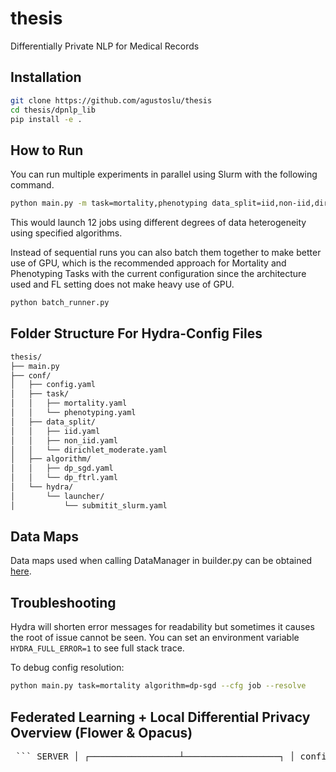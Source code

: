 # thesis
Differentially Private NLP for Medical Records

## Installation
```bash
git clone https://github.com/agustoslu/thesis
cd thesis/dpnlp_lib
pip install -e .
```

## How to Run
You can run multiple experiments in parallel using Slurm with the following command.
```bash
python main.py -m task=mortality,phenotyping data_split=iid,non-iid,dirichlet_moderate algorithm=dp-sgd, dp-ftrl
```
This would launch 12 jobs using different degrees of data heterogeneity using specified algorithms.

Instead of sequential runs you can also batch them together to make better use of GPU, which is the recommended approach for Mortality and Phenotyping Tasks with the current configuration since the architecture used and FL setting does not make heavy use of GPU.
```bash
python batch_runner.py
```

## Folder Structure For Hydra-Config Files
```bash
thesis/
├── main.py                           
├── conf/                             
│   ├── config.yaml                   
│   ├── task/                         
│   │   ├── mortality.yaml            
│   │   └── phenotyping.yaml          
│   ├── data_split/                   
│   │   ├── iid.yaml
│   │   ├── non_iid.yaml
│   │   └── dirichlet_moderate.yaml
│   ├── algorithm/                    
│   │   ├── dp_sgd.yaml
│   │   └── dp_ftrl.yaml
│   └── hydra/
│       └── launcher/
│           └── submitit_slurm.yaml  
```
## Data Maps
Data maps used when calling DataManager in builder.py can be obtained [here](https://github.com/YerevaNN/mimic3-benchmarks/tree/v1.0.0-alpha/mimic3benchmark/resources).

## Troubleshooting
Hydra will shorten error messages for readability but sometimes it causes the root of issue cannot be seen. You can set an environment variable ```HYDRA_FULL_ERROR=1``` to see full stack trace.

To debug config resolution:

```bash
python main.py task=mortality algorithm=dp-sgd --cfg job --resolve
```

## Federated Learning + Local Differential Privacy Overview (Flower & Opacus) 
<pre lang="markdown"> ``` SERVER │ ┌─────────────────┴──────────────────┐ │ configure_fit() │ │ ┌──────────────┐ ┌──────────────┐ │ │ │ FitIns A │ │ FitIns B │ │ │ │ {lr: 0.001} │ │ {lr: 0.003} │ │ │ └──────────────┘ └──────────────┘ │ └──────────────┬────────────▲─────────┘ │ │ ┌────────────────┘ └────────────┐ │ │ [Hospital A] [Hospital B] │ │ ┌──────▼────────┐ ┌───────▼────────┐ │ set_parameters() │ │ set_parameters() │ └──────┬────────┘ └───────┬────────┘ │ │ ┌──────▼────────┐ ┌───────▼────────┐ │ Initialize local DP │ │ Initialize local DP │ │ with PrivacyEngine │ │ with PrivacyEngine │ └──────┬──────────────┘ └───────┬──────────────┘ │ │ ┌──────▼─────────────┐ ┌───────▼─────────────┐ │ train() with lr=0.001 │ │ train() with lr=0.003 │ │ + local DP (Opacus) │ │ + local DP (Opacus) │ │ + noise + clipping │ │ + noise + clipping │ │ + epsilon accounting │ │ + epsilon accounting │ └──────┬──────────────┘ └───────┬──────────────┘ │ return FitRes A │ return FitRes B └─────────────┐ ┌──────────┘ ▼ ▼ aggregate_fit() ← [weights + num_examples] │ ┌──────────▼────────────┐ │ update global model │ └──────────┬────────────┘ │ ┌─────────▼────────────┐ │ configure_evaluate() │ └─────────┬────────────┘ │ ┌───────────┴─────────────┐ ▼ ▼ [Hospital A] [Hospital C] │ │ evaluate() evaluate() + DP logging (optional) + DP logging (optional) │ │ return EvaluateRes A return EvaluateRes C └────────────┬──────────────┬────┘ ▼ ▼ aggregate_evaluate() │ update evaluation metrics ``` </pre>